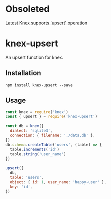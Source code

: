 # Obsoleted

[Latest Knex supports 'upsert' operation](https://knexjs.org/#Builder-merge)

# knex-upsert

An upsert function for knex.

## Installation

```
npm install knex-upsert --save
```

## Usage

<!-- eslint-disable strict,node/no-missing-require -->

```js
const knex = require('knex')
const { upsert } = require('knex-upsert')

const db = knex({
  dialect: 'sqlite3',
  connection: { filename: './data.db' },
})
db.schema.createTable('users', (table) => {
  table.increments('id')
  table.string('user_name')
})

upsert({
  db,
  table: 'users',
  object: { id: 1, user_name: 'happy-user' },
  key: 'id',
})
```
